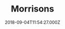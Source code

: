 ---
date: 2018-09-04T11:54:27.000Z
title: Morrisons
latitude: 52.04938134912715
longitude: 0.9546547409704537
category: checkin
---